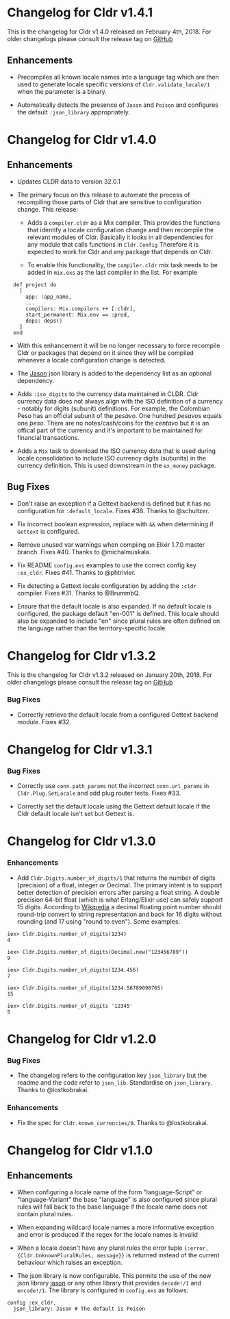 # Changelog for Cldr v1.4.1

This is the changelog for Cldr v1.4.0 released on February 4th, 2018.  For older changelogs please consult the release tag on [GitHub](https://github.com/kipcole9/cldr/tags)

## Enhancements

* Precompiles all known locale names into a language tag which are then used to generate locale specific versions of `Cldr.validate_locale/1` when the parameter is a binary.

* Automatically detects the presence of `Jason` and `Poison` and configures the default `:json_library` appropriately.

# Changelog for Cldr v1.4.0

## Enhancements

* Updates CLDR data to version 32.0.1

* The primary focus on this release to automate the process of recompiling those parts of Cldr that are sensitive to configuration change.  This release:

  * Adds a `compiler.cldr` as a Mix compiler.  This provides the functions that identify a locale configuration change and then recompile the relevant modules of Cldr.  Basically it looks in all dependencies for any module that calls functions in `Cldr.Config`  Therefore it is expected to work for Cldr and any package that depends on Cldr.

  * To enable this functionality, the `compiler.cldr` mix task needs to be added in `mix.exs` as the last compiler in the list.  For example

```
  def project do
    [
      app: :app_name,
      ...
      compilers: Mix.compilers ++ [:cldr],
      start_permanent: Mix.env == :prod,
      deps: deps()
    ]
  end
```

  * With this enhancement it will be no longer necessary to force recompile Cldr or packages that depend on it since they will be compiled whenever a locale configuration change is detected.

* The [Jason](https://hex.pm/packages/jason) json library is added to the dependency list as an optional dependency.

* Adds `:iso_digits` to the currency data maintained in CLDR.  Cldr currency data does not always align with the ISO definition of a currency - notably for digits (subunit) definitions.  For example, the Colombian Peso has an official subunit of the _pesavo_.  One hundred _pesavos_ equals one _peso_.  There are no notes/cash/coins for the _centavo_ but it is an offical part of the currency and it's important to be maintained for financial transactions.

* Adds a `Mix` task to download the ISO currency data that is used during locale consolidation to include ISO currency digits (subunits) in the currency definition.  This is used downstream in the `ex_money` package.

## Bug Fixes

* Don't raise an exception if a Gettext backend is defined but it has no configuration for `:default_locale`.  Fixes #38.  Thanks to @schultzer.

* Fix incorrect boolean expression, replace with `&&` when determining if `Gettext` is configured.

* Remove unused var warnings when compiing on Elixir 1.7.0 master branch.  Fixes #40. Thanks to @michalmuskala.

* Fix README `config.exs` examples to use the correct config key `:ex_cldr`.  Fixes #41.  Thanks to @phtrivier.

* Fix detecting a Gettext locale configuration by adding the `:cldr` compiler.  Fixes #31.  Thanks to @BrummbQ.

* Ensure that the default locale is also expanded. If no default locale is configured, the package  default "en-001" is defined.  This locale should also be expanded to include "en" since plural rules are often defined on the language rather than the territory-specific locale.

# Changelog for Cldr v1.3.2

This is the changelog for Cldr v1.3.2 released on January 20th, 2018.  For older changelogs please consult the release tag on [GitHub](https://github.com/kipcole9/cldr/tags)

### Bug Fixes

* Correctly retrieve the default locale from a configured Gettext backend module.  Fixes #32.

# Changelog for Cldr v1.3.1

### Bug Fixes

* Correctly use `conn.path_params` not the incorrect `conn.url_params` in `Cldr.Plug.SetLocale` and add plug router tests. Fixes #33.

* Correctly set the default locale using the Gettext default locale if the Cldr default locale isn't set but Gettext is.

# Changelog for Cldr v1.3.0

### Enhancements

* Add `Cldr.Digits.number_of_digits/1` that returns the number of digits (precision) of a float, integer or Decimal.  The primary intent is to support better detection of precision errors after parsing a float string.  A double precision 64-bit float (which is what Erlang/Elixir use) can safely support 15 digits.  According to [Wikipedia](https://en.wikipedia.org/wiki/IEEE_754#Character_representation) a decimal floating point number should round-trip convert to string representation and back for 16 digits without rounding (and 17 using "round to even").  Some examples:

```
iex> Cldr.Digits.number_of_digits(1234)
4

iex> Cldr.Digits.number_of_digits(Decimal.new("123456789"))
9

iex> Cldr.Digits.number_of_digits(1234.456)
7

iex> Cldr.Digits.number_of_digits(1234.56789098765)
15

iex> Cldr.Digits.number_of_digits '12345'
5
```

# Changelog for Cldr v1.2.0

### Bug Fixes

* The changelog refers to the configuration key `json_library` but the readme and the code refer to `json_lib`.  Standardise on `json_library`.  Thanks to @lostkobrakai.

### Enhancements

* Fix the spec for `Cldr.known_currencies/0`.  Thanks to @lostkobrakai.

# Changelog for Cldr v1.1.0

## Enhancements

* When configuring a locale name of the form "language-Script" or "language-Variant" the base "language" is also configured since plural rules will fall back to the base language if the locale name does not contain plural rules.

* When expanding wildcard locale names a more informative exception and error is produced if the regex for the locale names is invalid

* When a locale doesn't have any plural rules the error tuple `{:error, {Cldr.UnknownPluralRules, message}}` is returned instead of the current behaviour which raises an exception.

* The json library is now configurable.  This permits the use of the new json library [jason](https://hex.pm/packages/jason) or any other library that provides `decode!/1` and `encode!/1`.  The library is configured in `config.exs` as follows:

```
config :ex_cldr,
  json_library: Jason # The default is Poison
```

